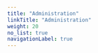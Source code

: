 ```yaml
---
title: "Administration"
linkTitle: "Administration"
weight: 20
no_list: true
navigationLabel: true
---
```


<!-- TODO -->
